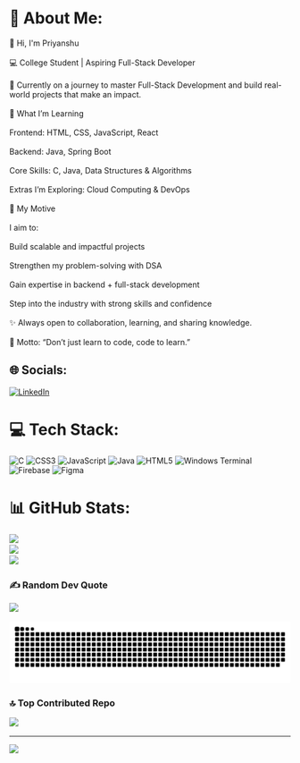 # 💫 About Me:
👋 Hi, I'm Priyanshu<br><br>💻 College Student | Aspiring Full-Stack Developer<br><br>🚀 Currently on a journey to master Full-Stack Development and build real-world projects that make an impact.<br><br>🌱 What I’m Learning<br><br>Frontend: HTML, CSS, JavaScript, React<br><br>Backend: Java, Spring Boot<br><br>Core Skills: C, Java, Data Structures & Algorithms<br><br>Extras I’m Exploring: Cloud Computing & DevOps<br><br>🎯 My Motive<br><br>I aim to:<br><br>Build scalable and impactful projects<br><br>Strengthen my problem-solving with DSA<br><br>Gain expertise in backend + full-stack development<br><br>Step into the industry with strong skills and confidence<br><br>✨ Always open to collaboration, learning, and sharing knowledge.<br><br>📌 Motto: “Don’t just learn to code, code to learn.”


## 🌐 Socials:
[![LinkedIn](https://img.shields.io/badge/LinkedIn-%230077B5.svg?logo=linkedin&logoColor=white)](https://linkedin.com/in/www.linkedin.com/in/priyanshu-pandey-a6a987339) 

# 💻 Tech Stack:
![C](https://img.shields.io/badge/c-%2300599C.svg?style=for-the-badge&logo=c&logoColor=white) ![CSS3](https://img.shields.io/badge/css3-%231572B6.svg?style=for-the-badge&logo=css3&logoColor=white) ![JavaScript](https://img.shields.io/badge/javascript-%23323330.svg?style=for-the-badge&logo=javascript&logoColor=%23F7DF1E) ![Java](https://img.shields.io/badge/java-%23ED8B00.svg?style=for-the-badge&logo=openjdk&logoColor=white) ![HTML5](https://img.shields.io/badge/html5-%23E34F26.svg?style=for-the-badge&logo=html5&logoColor=white) ![Windows Terminal](https://img.shields.io/badge/Windows%20Terminal-%234D4D4D.svg?style=for-the-badge&logo=windows-terminal&logoColor=white) ![Firebase](https://img.shields.io/badge/firebase-a08021?style=for-the-badge&logo=firebase&logoColor=ffcd34) ![Figma](https://img.shields.io/badge/figma-%23F24E1E.svg?style=for-the-badge&logo=figma&logoColor=white)
# 📊 GitHub Stats:
![](https://github-readme-stats.vercel.app/api?username=priyanshu-debug26&theme=tokyonight&hide_border=true&include_all_commits=true&count_private=false)<br/>
![](https://nirzak-streak-stats.vercel.app/?user=priyanshu-debug26&theme=tokyonight&hide_border=true)<br/>
![](https://github-readme-stats.vercel.app/api/top-langs/?username=priyanshu-debug26&theme=tokyonight&hide_border=true&include_all_commits=true&count_private=false&layout=compact)

### ✍️ Random Dev Quote
![](https://quotes-github-readme.vercel.app/api?type=horizontal&theme=radical)

<p align="center">
  <img src="https://raw.githubusercontent.com/platane/snk/output/github-contribution-grid-snake-dark.svg" width="800" alt="GitHub Contribution Snake">
</p>


### 🔝 Top Contributed Repo
![](https://github-contributor-stats.vercel.app/api?username=priyanshu-debug26&limit=5&theme=dark&combine_all_yearly_contributions=true)

---
[![](https://visitcount.itsvg.in/api?id=priyanshu-debug26&icon=0&color=0)](https://visitcount.itsvg.in)

<!-- Proudly created with GPRM ( https://gprm.itsvg.in ) -->
